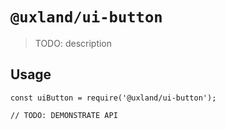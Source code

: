 # `@uxland/ui-button`

> TODO: description

## Usage

```
const uiButton = require('@uxland/ui-button');

// TODO: DEMONSTRATE API
```
